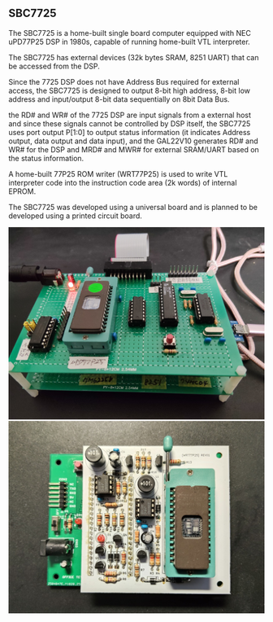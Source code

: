 ## SBC7725
The SBC7725 is a home-built single board computer equipped with NEC uPD77P25 DSP in 1980s, capable of running home-built VTL interpreter.

The SBC7725 has external devices (32k bytes SRAM, 8251 UART) that can be accessed from the DSP.

Since the 7725 DSP does not have Address Bus required for external access, the SBC7725 is designed to output 8-bit high address, 8-bit low address and input/output 8-bit data sequentially on 8bit Data Bus.

the RD# and WR# of the 7725 DSP are input signals from a external host and since these signals cannot be controlled by DSP itself, the SBC7725 uses port output P[1:0] to output status information (it indicates Address output, data output and data input), and the GAL22V10 generates RD# and WR# for the DSP and MRD# and MWR# for external SRAM/UART based on the status information.

A home-built 77P25 ROM writer (WRT77P25) is used to write VTL interpreter code into the instruction code area (2k words) of internal EPROM.

The SBC7725 was developed using a universal board and is planned to be developed using a printed circuit board.

![](https://github.com/omodakakuwai/SBC7725/blob/main/images/SBC7725.jpg)
![](https://github.com/omodakakuwai/SBC7725/blob/main/images/SBC7725_WRT77P25.jpg)
